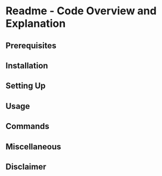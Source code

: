 # Readme - Code Overview and Explanation

## Prerequisites

## Installation

## Setting Up

## Usage

## Commands

## Miscellaneous

## Disclaimer
